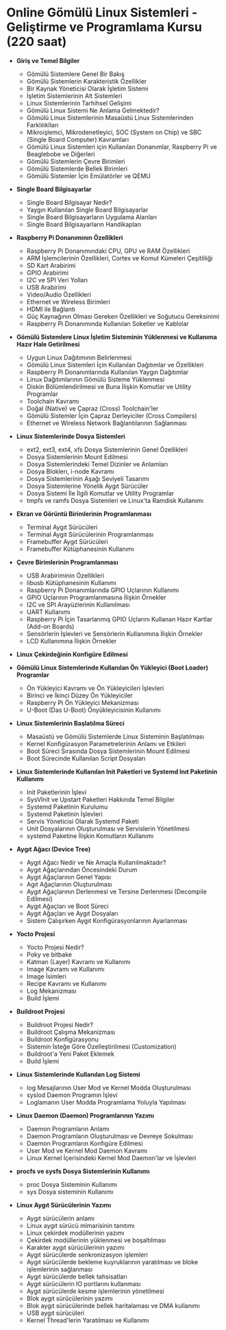 # Online Gömülü Linux Sistemleri - Geliştirme ve Programlama Kursu (220 saat)

* __Giriş ve Temel Bilgiler__

   * Gömülü Sistemlere Genel Bir Bakış
   * Gömülü Sistemlerin Karakteristik Özellikler  
   * Bir Kaynak Yöneticisi Olarak İşletim Sistemi
   * İşletim Sistemlerinin Alt Sistemleri
   * Linux Sistemlerinin Tarhihsel Gelişimi
   * Gömülü Linux Sistemi Ne Anlama Gelmektedir?
   * Gömülü Linux Sistemlerinin Masaüstü Linux Sistemlerinden Farklılıklları
   * Mikroişlemci, Mikrodenetleyici, SOC (System on Chip) ve SBC (Single Board Computer) Kavramları
   * Gömülü Linux Sistemleri için Kullanılan Donanımlar, Raspberry Pi ve Beaglebobe ve Diğerleri
   * Gömülü Sistemlerin Çevre Birimleri
   * Gömülü Sistemlerde Bellek Birimleri
   * Gömülü Sistemler İçin Emülatörler ve QEMU

* __Single Board Bilgisayarlar__

    * Single Board Bilgisayar Nedir?
    * Yaygın Kullanılan Single Board Bilgisayarlar
    * Single Board Bilgisayarların Uygulama Alanları
    * Single Board Bilgisayarların Handikapları

* __Raspberry Pi Donanımının Özellikleri__
    
    * Raspberry Pi Donanımındaki CPU, GPU ve RAM Özellikleri
    * ARM İşlemcilerinin Özellikleri, Cortex ve Komut Kümeleri Çeşitliliği
    * SD Kart Arabirimi
    * GPIO Arabirimi
    * I2C ve SPI Veri Yolları
    * USB Arabirimi
    * Video/Audio Özellikleri
    * Ethernet ve Wireless Birimleri
    * HDMI ile Bağlantı
    * Güç Kaynağının Olması Gereken Özellikleri ve Soğutucu Gereksinimi
    * Raspberry Pi Donanımında Kullanılan Soketler ve Kablolar
      
* __Gömülü Sistemlere Linux İşletim Sisteminin Yüklenmesi ve Kullanıma Hazır Hale Getirilmesi__

    * Uygun Linux Dağıtımının Belirlenmesi
    * Gömülü Linux Sistemleri İçin Kullanılan Dağıtımlar ve Özellikleri
    * Raspberry Pi Donanımlarında Kullanılan Yaygın Dağıtımlar
    * Linux Dağıtımlarının Gömülü Sisteme Yüklenmesi
    * Diskin Bölümlendirilmesi ve Buna İlişkin Komutlar ve Utility Programlar
    * Toolchain Kavramı
    * Doğal (Native) ve Çapraz (Cross) Toolchain'ler
    * Gömülü Sistemler İçin Çapraz Derleyiciler (Cross Compilers)
    * Ethernet ve Wireless Network Bağlantılarının Sağlanması 

* __Linux Sistemlerinde Dosya Sistemleri__

    * ext2, ext3, ext4, xfs Dosya Sistemlerinin Genel Özellikleri
    * Dosya Sistemlerinin Mount Edilmesi
    * Dosya Sistemlerindeki Temel Dizinler ve Anlamları
    * Dosya Bloklerı, i-node Kavramı
    * Dosya Sistemlerinin Aşağı Seviyeli Tasarımı
    * Dosya Sistemlerine Yönelik Aygıt Sürücüler
    * Dosya Sistemi İle İlgili Komutlar ve Utility Programlar
    * tmpfs ve ramfs Dosya Sistemleri ve Linux'ta Ramdisk Kullanımı

* __Ekran ve Görüntü Birimlerinin Programlanması__
   * Terminal Aygıt Sürücüleri
   * Terminal Aygıt Sürücülerinin Programlanması
   * Framebuffer Aygıt Sürücüleri
   * Framebuffer Kütüphanesinin Kullanımı
      
  
* __Çevre Birimlerinin Programlanması__
  
   * USB Arabiriminin Özellikleri 
   * libusb Kütüphanesinin Kullanımı
   * Raspberry Pi Donanımlarında GPIO Uçlarının Kullanımı
   * GPIO Uçlarının Programlanmasına İlişkin Örnekler
   * I2C ve SPI Arayüzlerinin Kullanılması
   * UART Kullanımı
   * Raspberry Pi İçin Tasarlanmış GPIO Uçlarını Kullanan Hazır Kartlar (Add-on Boards)
   * Sensörlerin İşlevleri ve Sensörlerin Kullanımına İlişkin Örnekler
   * LCD Kullanımına İlişkin Örnekler

* __Linux Çekirdeğinin Konfigüre Edilmesi__

* __Gömülü Linux Sistemlerinde Kullanılan Ön Yükleyici (Boot Loader) Programlar__

  * Ön Yükleyici Kavramı ve Ön Yükleyicileri İşlevleri
  * Birinci ve İkinci Düzey Ön Yükleyiciler 
  * Raspberry Pi Ön Yükleyici Mekanizması
  * U-Boot (Das U-Boot) Önyükleyicisinin Kullanımı
    
* __Linux Sistemlerinin Başlatılma Süreci__
  
  * Masaüstü ve Gömülü Sistemlerde Linux Sisteminin Başlatılması
  * Kernel Konfigürasyon Parametrelerinin Anlamı ve Etkileri
  * Boot Süreci Sırasında Dosya Sistemlerinin Mount Edilmesi
  * Boot Sürecinde Kullanılan Script Dosyaları

* __Linux Sistemlerinde Kullanılan Init Paketleri ve Systemd Inıt Paketinin Kullanımı__

  * Init Paketlerinin İşlevi
  * SysVInit ve Upstart Paketleri Hakkında Temel Bilgiler
  * Systemd Paketinin Kurulumu
  * Systemd Paketinin İşlevleri
  * Servis Yöneticisi Olarak Systemd Paketi
  * Unit Dosyalarının Oluşturulması ve Servislerin Yönetilmesi
  * systemd Paketine İlişkin Komutların Kullanımı
  
* __Aygıt Ağacı (Device Tree)__
  
   * Aygıt Ağacı Nedir ve Ne Amaçla Kullanılmaktadır?
   * Aygıt Ağaçlarından Öncesindeki Durum 
   * Aygıt Ağaçlarının Genel Yapısı
   * Agıt Ağaçlarının Oluşturulması
   * Aygıt Ağaçlarının Derlenmesi ve Tersine Derlenmesi (Decompile Edilmesi)
   * Aygıt Ağaçları ve Boot Süreci
   * Aygıt Ağaçları ve Aygıt Dosyaları
   * Sistem Çalışırken Aygıt Konfigürasyonlarının Ayarlanması
 
* __Yocto Projesi__
  
    * Yocto Projesi Nedir?
    * Poky ve bitbake
    * Katman (Layer) Kavramı ve Kullanımı
    * Image Kavramı ve Kullanımı
    * Image İsimleri
    * Recipe Kavramı ve Kullanımı
    * Log Mekanizması
    * Build İşlemi
   
* __Buildroot Projesi__
  
    * Buildroot Projesi Nedir?
    * Buildroot Çalışma Mekanizması
    * Buildroot Konfigürasyonu
    * Sistemin İsteğe Göre Özelleştirilmesi (Customization)
    * Buildroot'a Yeni Paket Eklemek
    * Build İşlemi

* __Linux Sistemlerinde Kullanılan Log Sistemi__

    * log Mesajlarının User Mod ve Kernel Modda Oluşturulması
    * syslod Daemon Programın İşlevi
    * Loglamanın User Modda Programlama Yoluyla Yapılması

* __Linux Daemon (Daemon) Programlarının Yazımı__

    * Daemon Programların Anlamı
    * Daemon Programların Oluşturulması ve Devreye Sokulması
    * Daemon Programların Konfigüre Edilmesi
    * User Mod ve Kernel Mod Daemon Kavramı
    * Linux Kernel İçerisindeki Kernel Mod Daemon'lar ve İşlevleri 

* __procfs ve sysfs Dosya Sistemlerinin Kullanımı__
  
    * proc Dosya Sisteminin Kullanımı
    * sys Dosya sisteminin Kullanımı
     
* __Linux Aygıt Sürücülerinin Yazımı__
    * Aygıt sürücülerin anlamı
    * Linux aygıt sürücü mimarisinin tanıtımı
    * Linux çekirdek modüllerinin yazımı
    * Çekirdek modüllerinin yüklenmesi ve boşaltılması
    * Karakter aygıt sürücülerinin yazımı
    * Aygıt sürücülerde senkronizasyon işlemleri
    * Aygıt sürücülerde bekleme kuyruklarının yaratılması ve bloke işlemlerinin sağlanması
    * Aygıt sürücülerde bellek tahsisatları
    * Aygıt sürücülerin IO portlarını kullanması
    * Aygıt sürücülerde kesme işlemlerinin yönetilmesi
    * Blok aygıt sürücülerinin yazımı
    * Blok aygıt sürücülerinde bellek haritalaması ve DMA kullanımı
    * USB aygıt sürücüleri
    * Kernel Thread'lerin Yaratılması ve Kullanımı
  
